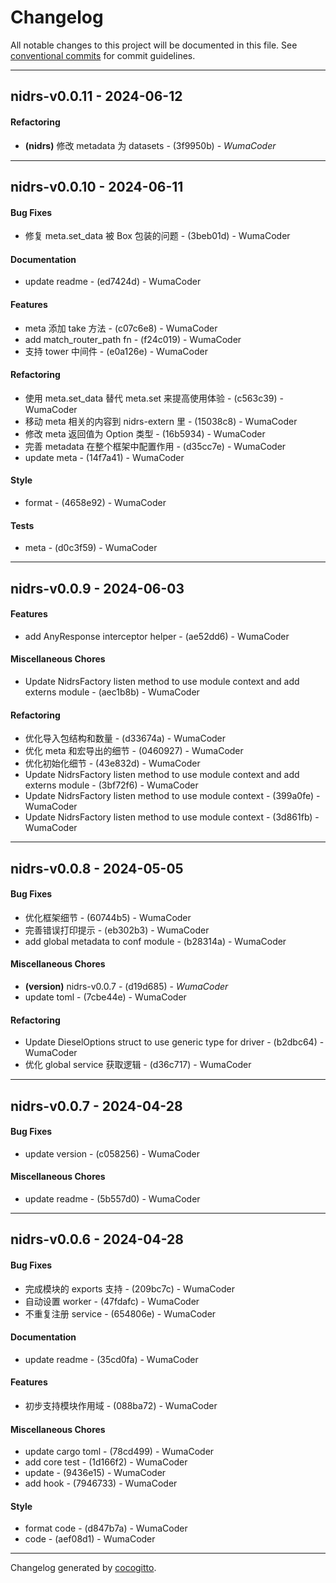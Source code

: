 # Changelog
All notable changes to this project will be documented in this file. See [conventional commits](https://www.conventionalcommits.org/) for commit guidelines.

- - -
## nidrs-v0.0.11 - 2024-06-12
#### Refactoring
- **(nidrs)** 修改 metadata 为 datasets - (3f9950b) - *WumaCoder*

- - -

## nidrs-v0.0.10 - 2024-06-11
#### Bug Fixes
- 修复 meta.set_data 被 Box 包装的问题 - (3beb01d) - WumaCoder
#### Documentation
- update readme - (ed7424d) - WumaCoder
#### Features
- meta 添加 take 方法 - (c07c6e8) - WumaCoder
- add match_router_path fn - (f24c019) - WumaCoder
- 支持 tower 中间件 - (e0a126e) - WumaCoder
#### Refactoring
- 使用 meta.set_data 替代  meta.set 来提高使用体验 - (c563c39) - WumaCoder
- 移动 meta 相关的内容到 nidrs-extern 里 - (15038c8) - WumaCoder
- 修改 meta 返回值为 Option 类型 - (16b5934) - WumaCoder
- 完善 metadata 在整个框架中配置作用 - (d35cc7e) - WumaCoder
- update meta - (14f7a41) - WumaCoder
#### Style
- format - (4658e92) - WumaCoder
#### Tests
- meta - (d0c3f59) - WumaCoder

- - -

## nidrs-v0.0.9 - 2024-06-03
#### Features
- add AnyResponse interceptor helper - (ae52dd6) - WumaCoder
#### Miscellaneous Chores
- Update NidrsFactory listen method to use module context and add externs module - (aec1b8b) - WumaCoder
#### Refactoring
- 优化导入包结构和数量 - (d33674a) - WumaCoder
- 优化 meta 和宏导出的细节 - (0460927) - WumaCoder
- 优化初始化细节 - (43e832d) - WumaCoder
- Update NidrsFactory listen method to use module context and add externs module - (3bf72f6) - WumaCoder
- Update NidrsFactory listen method to use module context - (399a0fe) - WumaCoder
- Update NidrsFactory listen method to use module context - (3d861fb) - WumaCoder

- - -

## nidrs-v0.0.8 - 2024-05-05
#### Bug Fixes
- 优化框架细节 - (60744b5) - WumaCoder
- 完善错误打印提示 - (eb302b3) - WumaCoder
- add global metadata to conf module - (b28314a) - WumaCoder
#### Miscellaneous Chores
- **(version)** nidrs-v0.0.7 - (d19d685) - *WumaCoder*
- update toml - (7cbe44e) - WumaCoder
#### Refactoring
- Update DieselOptions struct to use generic type for driver - (b2dbc64) - WumaCoder
- 优化 global service 获取逻辑 - (d36c717) - WumaCoder

- - -

## nidrs-v0.0.7 - 2024-04-28
#### Bug Fixes
- update version - (c058256) - WumaCoder
#### Miscellaneous Chores
- update readme - (5b557d0) - WumaCoder

- - -

## nidrs-v0.0.6 - 2024-04-28
#### Bug Fixes
- 完成模块的 exports 支持 - (209bc7c) - WumaCoder
- 自动设置 worker - (47fdafc) - WumaCoder
- 不重复注册 service - (654806e) - WumaCoder
#### Documentation
- update readme - (35cd0fa) - WumaCoder
#### Features
- 初步支持模块作用域 - (088ba72) - WumaCoder
#### Miscellaneous Chores
- update cargo toml - (78cd499) - WumaCoder
- add core test - (1d166f2) - WumaCoder
- update - (9436e15) - WumaCoder
- add hook - (7946733) - WumaCoder
#### Style
- format code - (d847b7a) - WumaCoder
- code - (aef08d1) - WumaCoder

- - -

Changelog generated by [cocogitto](https://github.com/cocogitto/cocogitto).